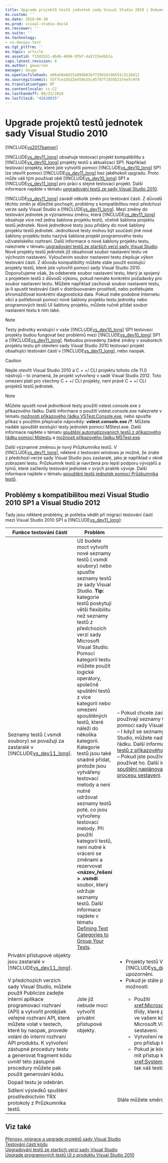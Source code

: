 ```yaml
---
title: Upgrade projektů testů jednotek sady Visual Studio 2010 | Dokumentace Microsoftu
ms.custom: ''
ms.date: 2018-06-30
ms.prod: visual-studio-dev14
ms.reviewer: ''
ms.suite: ''
ms.technology:
- vs-devops-test
ms.tgt_pltfrm: ''
ms.topic: article
ms.assetid: f1502b51-d6db-4894-9fbf-4a5723e4bb1a
caps.latest.revision: 8
ms.author: gewarren
manager: douge
ms.openlocfilehash: e06a58e6015a99db83bf729d16196551c5126d12
ms.sourcegitcommit: 55f7ce2d5d2e458e35c45787f1935b237ee5c9f8
ms.translationtype: MT
ms.contentlocale: cs-CZ
ms.lasthandoff: 08/22/2018
ms.locfileid: "42628035"
---
```

# <a name="upgrade-visual-studio-2010-unit-test-projects"></a>Upgrade projektů testů jednotek sady Visual Studio 2010
[!INCLUDE[vs2017banner](../includes/vs2017banner.md)]

[!INCLUDE[vs_dev11_long](../includes/vs-dev11-long-md.md)] obsahuje testovací projekt kompatibilitu s [!INCLUDE[vs_dev10_long](../includes/vs-dev10-long-md.md)] projekty testů s aktualizací SP1. Například testovací projekty, které jste vytvořili pomocí [!INCLUDE[vs_dev10_long](../includes/vs-dev10-long-md.md)] SP1 lze otevřít pomocí [!INCLUDE[vs_dev11_long](../includes/vs-dev11-long-md.md)] bez jakéhokoli upgradu. Proto může váš tým používat obě [!INCLUDE[vs_dev10_long](../includes/vs-dev10-long-md.md)] SP1 a [!INCLUDE[vs_dev11_long](../includes/vs-dev11-long-md.md)] pro práci s stejné testovací projekt. Další informace najdete v tématu [upgradování testů ze sady Visual Studio 2010](http://msdn.microsoft.com/en-us/e9c8b7f6-bd72-448e-8edb-d090dcc5cf52).  
  
 [!INCLUDE[vs_dev11_long](../includes/vs-dev11-long-md.md)] zavádí několik změn pro testování částí. Z důvodů těchto změn je důležité pochopit, problémy s kompatibilitou mezi předchozí verze sady Visual Studio a [!INCLUDE[vs_dev11_long](../includes/vs-dev11-long-md.md)]. Mezi změny do testování jednotek je významnou změnu, která [!INCLUDE[vs_dev11_long](../includes/vs-dev11-long-md.md)] obsahuje více než jedna šablona projektu testů, včetně šablona projektu testů jednotek. Nové jednotkové testy jsou přidány do nové šablony projektu testů jednotek. Jednotkové testy mohou být součástí jiné nové šablony projektu testu nazývá šablona projekt programového testu uživatelského rozhraní. Další informace o nové šablony projektu testu, naleznete v tématu [upgradování testů ze starších verzí sady Visual Studio](http://msdn.microsoft.com/en-us/e9c8b7f6-bd72-448e-8edb-d090dcc5cf52). Nové projekty testů jednotek již obsahovat soubor nastavení testu ve výchozím nastavení. Vyloučením soubor nastavení testu zlepšuje výkon testování částí. Z důvodu kompatibility můžete stále použít existující projekty testů, které jste vytvořili pomocí sady Visual Studio 2010. Doporučujeme však, že odeberete soubor nastavení testu, který je spojený s projektem testů z důvodů výkonu, pokud nemáte konkrétní požadavky pro soubor nastavení testu. Můžete například zachovat soubor nastavení testu, je-li spustit testování částí v distribuovaném prostředí, nebo potřebujete shromažďovat konkrétní diagnostická data. Pokud máte podobné Internetu věcí a potřebovali pomocí nové šablony projektu testu jednotky nebo programových testů UI šablony projektu, můžete ručně přidat soubor nastavení testu k nim také.  
  
> [!NOTE]
>  Testy jednotky existující v vaše [!INCLUDE[vs_dev10_long](../includes/vs-dev10-long-md.md)] SP1 testovací projekty budou fungovat bez problémů mezi [!INCLUDE[vs_dev10_long](../includes/vs-dev10-long-md.md)] SP1 a [!INCLUDE[vs_dev11_long](../includes/vs-dev11-long-md.md)]. Nebudou provedeny žádné změny v souborech projektu testu při otevření sady Visual Studio 2010 testovací projekt obsahující testování částí v [!INCLUDE[vs_dev11_long](../includes/vs-dev11-long-md.md)], nebo naopak.  
  
> [!CAUTION]
>  Nejde otevřít Visual Studio 2010 a C + +/ CLI projektu tohoto cíle 11.0 nástrojů – to znamená, že projekt vytvořený v sadě Visual Studio 2012. Toto omezení platí pro všechny C + +/ CLI projekty, není právě C + +/ CLI projektů testů jednotek.  
  
> [!NOTE]
>  Můžete spustit nové jednotkové testy použití vstest.console.exe z příkazového řádku. Další informace o použití vstest.console.exe naleznete v tématu [možnosti příkazového řádku VSTest.Console.exe](http://msdn.microsoft.com/library/52e1689d-b1a8-4589-bd98-99a55acd0a11), nebo spusťte příkaz s použitím přepínače nápovědy: **vstest.console.exe /?**. Můžete nadále spouštět existující testy jednotek pomocí MStest.exe. Další informace najdete v tématu [spuštění automatizovaných testů z příkazového řádku pomocí Mstestu](http://msdn.microsoft.com/library/39b61ad0-0055-44b5-963f-25d8a6b51581) a [možnosti příkazového řádku MSTest.exe](http://msdn.microsoft.com/library/8813ba7f-e790-4e92-9f91-7080508a1c36).  
  
 Další významné změnou je nový Průzkumníka testů. V [!INCLUDE[vs_dev11_long](../includes/vs-dev11-long-md.md)], některé z testování windows je možné, že znáte z předchozí verze sady Visual Studio jsou zastaralé, jako je například v okně zobrazení testu. Průzkumník testů je navržená pro lepší podporu vývojářů a týmů, které začlenily testování jednotek v svých praktik vývoje. Další informace najdete v tématu [spouštění testů jednotek pomocí Průzkumníka testů](../test/run-unit-tests-with-test-explorer.md).  
  
## <a name="compatibility-issues-between-visual-studio-2010-sp1-and-visual-studio-2012"></a>Problémy s kompatibilitou mezi Visual Studio 2010 SP1 a Visual Studio 2012  
 Tady jsou některé problémy, je potřeba vědět při migraci testování částí mezi Visual Studio 2010 SP1 a [!INCLUDE[vs_dev11_long](../includes/vs-dev11-long-md.md)]:  
  
|Funkce testování částí|Problém|Řešení|  
|-----------------------------|-----------|--------------|  
|Seznamy testů (.vsmdi soubory) se považují za zastaralé v [!INCLUDE[vs_dev11_long](../includes/vs-dev11-long-md.md)].|Už budete moct vytvořit nové seznamy testů (.vsmdi soubory) nebo spusťte seznamy testů ze sady Visual Studio. **Tip:** kategorie testů poskytují větší flexibilitu než seznamy testů z předchozích verzí sady Microsoft Visual Studio. Pomocí kategorií testu můžete použít logické operátory, společně spuštění testů z více kategorií nebo omezení spouštěných testů, které náleží do několika kategorií. Kategorie testů jsou také snadné přidat, protože jsou vytvářeny testovací metody a není nutné udržovat seznamy testů poté, co jsou vytvořeny testovací metody. Při použití kategorií testů, není nutné k vrácení se změnami a rezervovat  **\<název_řešení > .vsmdi** soubor, který udržuje seznamy testů. Další informace najdete v tématu [Defining Test Categories to Group Your Tests](http://msdn.microsoft.com/library/2c26a648-f068-4d60-99b6-b9747b7bdbc9).|– Pokud chcete zachovat kompatibilitu s existující projekty testů, které používají seznamy testů, jsou stále moct upravovat soubory .vsmdi pomocí sady Visual Studio.<br />– I když se seznamy testů migrované z nelze spustit pomocí sady Visual Studio, můžete nadále spouštět je pomocí mstest.exe z příkazového řádku. Další informace najdete v tématu [spuštění automatizovaných testů z příkazového řádku pomocí Mstestu](http://msdn.microsoft.com/library/39b61ad0-0055-44b5-963f-25d8a6b51581)<br />– Pokud jste používali seznam testů v definici sestavení, můžete nadále používat ho. Další informace najdete v tématu [postupy: Konfigurace a spuštění naplánované testy po sestavení aplikace](http://msdn.microsoft.com/en-us/32acfeb1-b1aa-4afb-8cfe-cc209e6183fd) a [spuštění testů v procesu sestavení](http://msdn.microsoft.com/library/d05743a1-c5cf-447e-bed9-bed3cb595e38).|  
|Privátní přístupové objekty jsou zastaralé v [!INCLUDE[vs_dev11_long](../includes/vs-dev11-long-md.md)].<br /><br /> V předchozích verzích sady Visual Studio, můžete použít Publicize zadejte interní aplikace programovací rozhraní (API) a vytvořit protějšek veřejné rozhraní API, které můžete volat v testech, které by naopak, provede volání do interní rozhraní API produktu. K vytvoření zástupné procedury testu a generovat fragment kódu uvnitř této zástupné procedury můžete pak použít generování kódu.|Jste již nebude moci vytvořit privátní přístupové objekty.|<ul><li>Projekty testů Visual Studio 2010 se zkompilovat a pracovat [!INCLUDE[vs_dev11_long](../includes/vs-dev11-long-md.md)]. Sestavení bude obsahovat výstupní upozornění.</li><li>Pokud je stále potřeba testovat interních rozhraních API, máte tyto možnosti:<br /><br /> <ul><li>Použití <xref:Microsoft.VisualStudio.TestTools.UnitTesting.PrivateObject> třídy, které pomáhají při přístupu k interní a privátní rozhraní API ve vašem kódu. Se nachází v Microsoft.VisualStudio.QualityTools.UnitTestFramework.dll sestavení.</li><li>Vytvoření reflexe rozhraní, které by se měl odrážet mimo váš kód pro přístup k rozhraní API pro interní nebo privátní.</li><li>Pokud je kód, který se pokoušíte získat přístup k interní, může být mít přístup k vašemu rozhraní API pomocí <xref:System.Runtime.CompilerServices.InternalsVisibleToAttribute> tak váš testovací kód může mít přístup k interním rozhraním API.</li></ul></li></ul>|  
|Dopad testu je odebrán.|||  
|Sdílení výsledků spuštění prostřednictvím TRX protokoly z Průzkumníka testů.||Stále můžete směrovat protokoly TRX z příkazového řádku i Team Build.|  
  
## <a name="see-also"></a>Viz také  
 [Přenosy, migrace a upgrade projektů sady Visual Studio](../porting/porting-migrating-and-upgrading-visual-studio-projects.md)   
 [Testování částí kódu](../test/unit-test-your-code.md)   
 [Upgradování testů ze starších verzí sady Visual Studio](http://msdn.microsoft.com/en-us/e9c8b7f6-bd72-448e-8edb-d090dcc5cf52)   
 [Upgrade programových testů UI z produktu Visual Studio 2010](../test/upgrading-coded-ui-tests-from-visual-studio-2010.md)